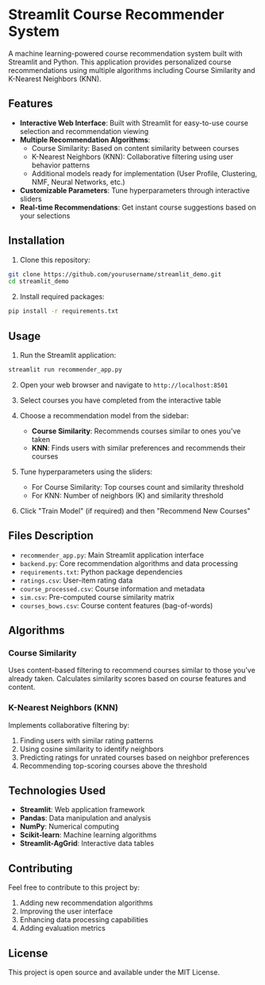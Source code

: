 # Streamlit Course Recommender System

A machine learning-powered course recommendation system built with Streamlit and Python. This application provides personalized course recommendations using multiple algorithms including Course Similarity and K-Nearest Neighbors (KNN).

## Features

- **Interactive Web Interface**: Built with Streamlit for easy-to-use course selection and recommendation viewing
- **Multiple Recommendation Algorithms**:
  - Course Similarity: Based on content similarity between courses
  - K-Nearest Neighbors (KNN): Collaborative filtering using user behavior patterns
  - Additional models ready for implementation (User Profile, Clustering, NMF, Neural Networks, etc.)
- **Customizable Parameters**: Tune hyperparameters through interactive sliders
- **Real-time Recommendations**: Get instant course suggestions based on your selections

## Installation

1. Clone this repository:
```bash
git clone https://github.com/yourusername/streamlit_demo.git
cd streamlit_demo
```

2. Install required packages:
```bash
pip install -r requirements.txt
```

## Usage

1. Run the Streamlit application:
```bash
streamlit run recommender_app.py
```

2. Open your web browser and navigate to `http://localhost:8501`

3. Select courses you have completed from the interactive table

4. Choose a recommendation model from the sidebar:
   - **Course Similarity**: Recommends courses similar to ones you've taken
   - **KNN**: Finds users with similar preferences and recommends their courses

5. Tune hyperparameters using the sliders:
   - For Course Similarity: Top courses count and similarity threshold
   - For KNN: Number of neighbors (K) and similarity threshold

6. Click "Train Model" (if required) and then "Recommend New Courses"

## Files Description

- `recommender_app.py`: Main Streamlit application interface
- `backend.py`: Core recommendation algorithms and data processing
- `requirements.txt`: Python package dependencies
- `ratings.csv`: User-item rating data
- `course_processed.csv`: Course information and metadata
- `sim.csv`: Pre-computed course similarity matrix
- `courses_bows.csv`: Course content features (bag-of-words)

## Algorithms

### Course Similarity
Uses content-based filtering to recommend courses similar to those you've already taken. Calculates similarity scores based on course features and content.

### K-Nearest Neighbors (KNN)
Implements collaborative filtering by:
1. Finding users with similar rating patterns
2. Using cosine similarity to identify neighbors
3. Predicting ratings for unrated courses based on neighbor preferences
4. Recommending top-scoring courses above the threshold

## Technologies Used

- **Streamlit**: Web application framework
- **Pandas**: Data manipulation and analysis
- **NumPy**: Numerical computing
- **Scikit-learn**: Machine learning algorithms
- **Streamlit-AgGrid**: Interactive data tables

## Contributing

Feel free to contribute to this project by:
1. Adding new recommendation algorithms
2. Improving the user interface
3. Enhancing data processing capabilities
4. Adding evaluation metrics

## License

This project is open source and available under the MIT License.